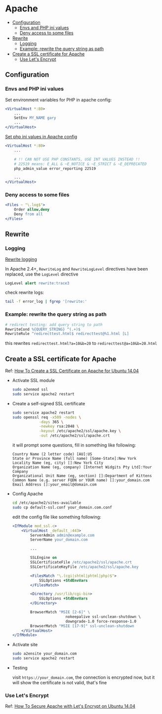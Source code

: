 # Apache

- [Configuration](#configuration)
  - [Envs and PHP ini values](#envs-and-php-ini-values)
  - [Deny access to some files](#deny-access-to-some-files)
- [Rewrite](#rewrite)
  - [Logging](#logging)
  - [Example: rewrite the query string as path](#example-rewrite-the-query-string-as-path)
- [Create a SSL certificate for Apache](#create-a-ssl-certificate-for-apache)
  - [Use Let's Encrypt](#use-lets-encrypt)

## Configuration

### Envs and PHP ini values

Set environment variables for PHP in apache config:

```apache
<VirtualHost *:80>
    ...
    SetEnv MY_NAME gary
    ...
</VirtualHost>
```

[Set php ini values in Apache config][php_config_change]

```apache
<VirtualHost *:80>
    ...

    # !! CAN NOT USE PHP CONSTANTS, USE INT VALUES INSTEAD !!
    # 22519 means: E_ALL & ~E_NOTICE & ~E_STRICT & ~E_DEPRECATED
    php_admin_value error_reporting 22519

    ...
</VirtualHost>
```

### Deny access to some files

```apache
<Files ~ "\.log$">
    Order allow,deny
    Deny from all
</Files>
```

## Rewrite

### Logging

[Rewrite logging][apache_rewrite_logging]

In Apache 2.4+, `RewriteLog` and `RewriteLogLevel` directives have been replaced, use the `LogLevel` directive

```apache
LogLevel alert rewrite:trace3
```

check rewrite logs:

```sh
tail -f error_log | fgrep '[rewrite:'
```

### Example: rewrite the query string as path

```apache
# redirect testing: add query string to path
RewriteCond %{QUERY_STRING} ^(.+)$
RewriteRule ^redirecttest.html$ redirecttest@%1.html [L]
```

this rewrites `redirecttest.html?a=10&b=20` to `redirecttest@a=10&b=20.html`

## Create a SSL certificate for Apache

Ref: [How To Create a SSL Certificate on Apache for Ubuntu 14.04](https://www.digitalocean.com/community/tutorials/how-to-create-a-ssl-certificate-on-apache-for-ubuntu-14-04)

- Activate SSL module

  ```sh
  sudo a2enmod ssl
  sudo service apache2 restart
  ```

- Create a self-signed SSL certificate

  ```sh
  sudo service apache2 restart
  sudo openssl req -x509 -nodes \
              -days 365 \
              -newkey rsa:2048 \
              -keyout /etc/apache2/ssl/apache.key \
              -out /etc/apache2/ssl/apache.crt
  ```

  it will prompt some questions, fill in something like following:

  ```
  Country Name (2 letter code) [AU]:US
  State or Province Name (full name) [Some-State]:New York
  Locality Name (eg, city) []:New York City
  Organization Name (eg, company) [Internet Widgits Pty Ltd]:Your Company
  Organizational Unit Name (eg, section) []:Department of Kittens
  Common Name (e.g. server FQDN or YOUR name) []:your_domain.com
  Email Address []:your_email@domain.com
  ```

- Config Apache

  ```sh
  cd /etc/apache2/sites-available
  sudo cp default-ssl.conf your_domain.com.conf
  ```

  edit the config file like something following:

  ```apache
  <IfModule mod_ssl.c>
      <VirtualHost _default_:443>
          ServerAdmin admin@example.com
          ServerName your_domain.com

          ...

          SSLEngine on
          SSLCertificateFile /etc/apache2/ssl/apache.crt
          SSLCertificateKeyFile /etc/apache2/ssl/apache.key

          <FilesMatch "\.(cgi|shtml|phtml|php)$">
              SSLOptions +StdEnvVars
          </FilesMatch>

          <Directory /usr/lib/cgi-bin>
              SSLOptions +StdEnvVars
          </Directory>

          BrowserMatch "MSIE [2-6]" \
                          nokeepalive ssl-unclean-shutdown \
                          downgrade-1.0 force-response-1.0
          BrowserMatch "MSIE [17-9]" ssl-unclean-shutdown
      </VirtualHost>
  </IfModule>
  ```

- Activate site

  ```sh
  sudo a2ensite your_domain.com
  sudo service apache2 restart
  ```

- Testing

  visit `https://your_domain.com`, the connection is encrypted now, but it will show the certificate is not valid, that's fine

### Use Let's Encrypt

Ref: [How To Secure Apache with Let's Encrypt on Ubuntu 14.04](https://www.digitalocean.com/community/tutorials/how-to-secure-apache-with-let-s-encrypt-on-ubuntu-14-04)

[php_config_change]: http://php.net/manual/en/configuration.changes.php
[apache_rewrite_logging]: http://httpd.apache.org/docs/current/mod/mod_rewrite.html

